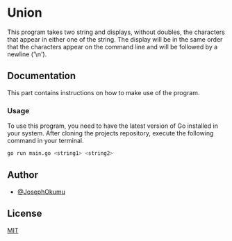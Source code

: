 
# Union

This program takes two string and displays, without doubles, the characters that appear in either one of the string. The display will be in the same order that the characters appear on the command line and will be followed by a newline ('\n').

## Documentation

This part contains instructions on how to make use of the program.

### Usage

To use this program, you need to have the latest version of Go installed in your system.
After cloning the projects repository, execute the following command in your terminal.

```bash
go run main.go <string1> <string2>
```

## Author

- [@JosephOkumu](https://github.com/JosephOkumu)


## License

[MIT](https://choosealicense.com/licenses/mit/)

